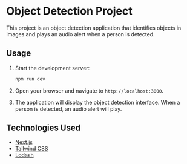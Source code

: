 # Object Detection Project

This project is an object detection application that identifies objects in images and plays an audio alert when a person is detected.

## Usage

1. Start the development server:
    ```sh
    npm run dev
    ```

2. Open your browser and navigate to `http://localhost:3000`.

3. The application will display the object detection interface. When a person is detected, an audio alert will play.


## Technologies Used

- [Next.js](https://nextjs.org/)
- [Tailwind CSS](https://tailwindcss.com/)
- [Lodash](https://lodash.com/)